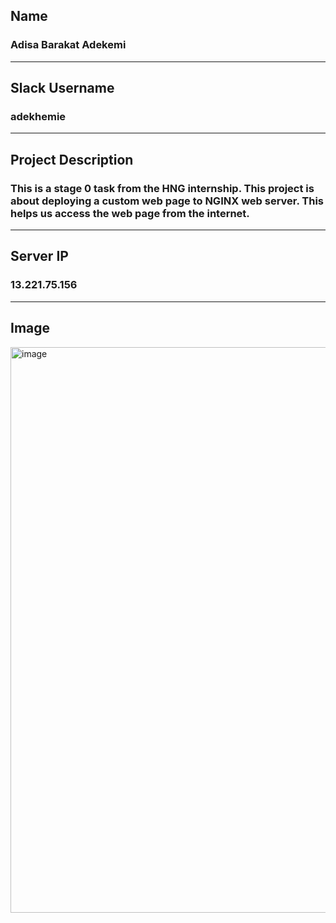 ## Name
### Adisa Barakat Adekemi

---

## Slack Username
### adekhemie

---

## Project Description
### This is a stage 0 task from the HNG internship. This project is about deploying a custom web page to NGINX web server. This helps us access the web page from the internet.

---

## Server IP
### 13.221.75.156

---

## Image

<img width="1906" height="905" alt="image" src="https://github.com/user-attachments/assets/6d0b1feb-1ae6-4d38-a7ff-e2d50a9bd429" />
